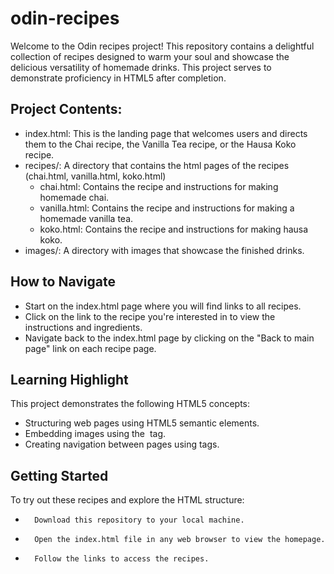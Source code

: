 # odin-recipes
Welcome to the Odin recipes project! This repository contains a delightful collection of recipes designed to warm your soul and showcase the delicious versatility of homemade drinks. This project serves to demonstrate proficiency in HTML5 after completion.

## Project Contents:
* index.html: This is the landing page that welcomes users and directs them to the Chai recipe, the Vanilla Tea recipe, or the Hausa Koko recipe.
* recipes/: A directory that contains the html pages of the recipes (chai.html, vanilla.html, koko.html)
    * chai.html:    Contains the recipe and instructions for making homemade chai.
    * vanilla.html: Contains the recipe and instructions for making a homemade vanilla tea.
    * koko.html:    Contains the recipe and instructions for making hausa koko.
* images/: A directory with images that showcase the finished drinks.

## How to Navigate
* Start on the index.html page where you will find links to all recipes.
* Click on the link to the recipe you're interested in to view the instructions and ingredients.
* Navigate back to the index.html page by clicking on the "Back to main page" link on each recipe page.

## Learning Highlight
This project demonstrates the following HTML5 concepts:
* Structuring web pages using HTML5 semantic elements.
* Embedding images using the <img> tag.
* Creating navigation between pages using <a> tags.

## Getting Started
To try out these recipes and explore the HTML structure:
* 		Download this repository to your local machine.
* 		Open the index.html file in any web browser to view the homepage.
* 		Follow the links to access the recipes.


